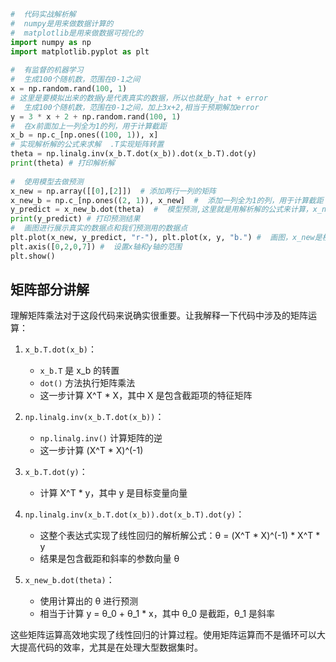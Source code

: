 ```python
#  代码实战解析解  
#  numpy是用来做数据计算的  
#  matplotlib是用来做数据可视化的  
import numpy as np  
import matplotlib.pyplot as plt  
  
#  有监督的机器学习  
#  生成100个随机数，范围在0-1之间  
x = np.random.rand(100, 1)  
# 这里是要模拟出来的数据y是代表真实的数据，所以也就是y_hat + error  
#  生成100个随机数，范围在0-1之间，加上3x+2,相当于预期解加error  
y = 3 * x + 2 + np.random.rand(100, 1)  
#  在x前面加上一列全为1的列，用于计算截距  
x_b = np.c_[np.ones((100, 1)), x]  
# 实现解析解的公式来求解  .T实现矩阵转置  
theta = np.linalg.inv(x_b.T.dot(x_b)).dot(x_b.T).dot(y)  
print(theta) # 打印解析解  
  
#  使用模型去做预测  
x_new = np.array([[0],[2]])  # 添加两行一列的矩阵  
x_new_b = np.c_[np.ones((2, 1)), x_new]  #  添加一列全为1的列，用于计算截距  
y_predict = x_new_b.dot(theta)  #  模型预测,这里就是用解析解的公式来计算，x_new_b.dot(theta) = x_new_b * theta  
print(y_predict) # 打印预测结果  
#  画图进行展示真实的数据点和我们预测用的数据点  
plt.plot(x_new, y_predict, "r-"), plt.plot(x, y, "b.") #  画图，x_new是横坐标，y_predict是纵坐标，"r-"代表红色实线，"b."代表蓝色点  
plt.axis([0,2,0,7]) #  设置x轴和y轴的范围  
plt.show()
```


## 矩阵部分讲解
理解矩阵乘法对于这段代码来说确实很重要。让我解释一下代码中涉及的矩阵运算：

1. `x_b.T.dot(x_b)`：
   - `x_b.T` 是 x_b 的转置
   - `dot()` 方法执行矩阵乘法
   - 这一步计算 X^T * X，其中 X 是包含截距项的特征矩阵

2. `np.linalg.inv(x_b.T.dot(x_b))`：
   - `np.linalg.inv()` 计算矩阵的逆
   - 这一步计算 (X^T * X)^(-1)

3. `x_b.T.dot(y)`：
   - 计算 X^T * y，其中 y 是目标变量向量

4. `np.linalg.inv(x_b.T.dot(x_b)).dot(x_b.T).dot(y)`：
   - 这整个表达式实现了线性回归的解析解公式：θ = (X^T * X)^(-1) * X^T * y
   - 结果是包含截距和斜率的参数向量 θ

5. `x_new_b.dot(theta)`：
   - 使用计算出的 θ 进行预测
   - 相当于计算 y = θ_0 + θ_1 * x，其中 θ_0 是截距，θ_1 是斜率

这些矩阵运算高效地实现了线性回归的计算过程。使用矩阵运算而不是循环可以大大提高代码的效率，尤其是在处理大型数据集时。
<!--stackedit_data:
eyJoaXN0b3J5IjpbLTEyOTE2ODgyNzFdfQ==
-->